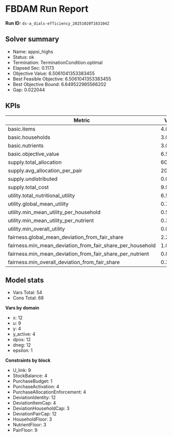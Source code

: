 # FBDAM Run Report

**Run ID:** `ds-a_dials-efficiency_20251020T163104Z`

## Solver summary
- Name: appsi_highs
- Status: ok
- Termination: TerminationCondition.optimal
- Elapsed Sec: 0.1173
- Objective Value: 6.5061041353383455
- Best Feasible Objective: 6.5061041353383455
- Best Objective Bound: 6.649522965566202
- Gap: 0.022044

## KPIs
| Metric | Value |
|---|---|
| basic.items | 4.0 |
| basic.households | 3.0 |
| basic.nutrients | 3.0 |
| basic.objective_value | 6.5061 |
| supply.total_allocation | 60.0 |
| supply.avg_allocation_per_pair | 20.0 |
| supply.undistributed | 0.0 |
| supply.total_cost | 9.9 |
| utility.total_nutritional_utility | 6.5061 |
| utility.global_mean_utility | 0.7229 |
| utility.min_mean_utility_per_household | 0.54054 |
| utility.min_mean_utility_per_nutrient | 0.32482 |
| utility.min_overall_utility | 0.08425 |
| fairness.global_mean_deviation_from_fair_share | 2.22222 |
| fairness.min_mean_deviation_from_fair_share_per_household | 1.08333 |
| fairness.min_mean_deviation_from_fair_share_per_nutrient | 0.88889 |
| fairness.min_overall_deviation_from_fair_share | 0.33333 |

## Model stats
- Vars Total: 54
- Cons Total: 68

**Vars by domain**
- x: 12
- u: 9
- y: 4
- y_active: 4
- dpos: 12
- dneg: 12
- epsilon: 1

**Constraints by block**
- U_link: 9
- StockBalance: 4
- PurchaseBudget: 1
- PurchaseActivation: 4
- PurchaseAllocationEnforcement: 4
- DeviationIdentity: 12
- DeviationItemCap: 4
- DeviationHouseholdCap: 3
- DeviationPairCap: 12
- HouseholdFloor: 3
- NutrientFloor: 3
- PairFloor: 9
